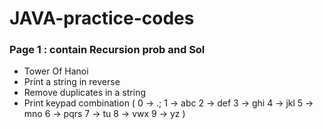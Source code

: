 # JAVA-practice-codes

<h3> Page 1 : contain Recursion prob and Sol</h3>
<ul>
  <li> Tower Of Hanoi</li>
  <li> Print a string in reverse</li>
  <li> Remove duplicates in a string </li>
  <li> Print keypad combination
( 0 -> .;
1 -> abc
2 -> def
3 -> ghi
4 -> jkl
5 -> mno
6 -> pqrs
7 -> tu
8 -> vwx
9 -> yz
) </li>
</ul>
